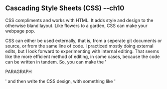 ## Cascading Style Sheets (CSS) --ch10
CSS compliments and works with HTML.  It adds style and design to the otherwise bland layout.  Like flowers to a garden, CSS can make your webpage pop.  

CSS can either be used externally, that is, from a seperate git documents or source, or from the same line of code.  I practiced mostly doing external edits, but I look forward to experimenting with internal editing.  That seems like the more efficient method of editing, in some cases, because the code can be written in tandem.  So, you can make the '<p> PARAGRAPH </p>' and then write the CSS design, with something like '<style type="text/css">' and then define the elements of 'p' by writing 'p {font-family: arial; yada yada}'.  This seems somewhat more efficient then doing a seperate documents, but I also imagine that another document may be easier to edit.  

## Color -- ch11

::rocket:: Color is a useful way to flash up your website.  But, according to the book, it is important to make sure that the chosen colors do not clash too much and that one color is not over-dominant (Duckett, 255).  